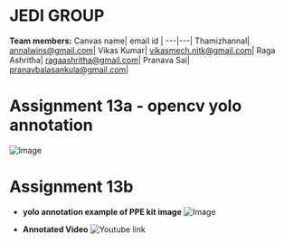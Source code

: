 # JEDI GROUP

**Team members:**
Canvas name| email id |
---|---|
Thamizhannal| annalwins@gmail.com|
Vikas Kumar| vikasmech.nitk@gmail.com|
Raga Ashritha| ragaashritha@gmail.com|
Pranava Sai| pranavbalasankula@gmail.com|

# Assignment 13a - opencv yolo annotation
![Image](https://github.com/theschoolof-ai/JEDI/blob/master/S13/S13a_annotated_img.png) 


# Assignment 13b
- **yolo annotation example of PPE kit image**
![Image](https://github.com/theschoolof-ai/JEDI/blob/master/S13/13b_annotated_image.png)

- **Annotated Video**
![Youtube link](https://youtu.be/ki6Py13JCEA)
